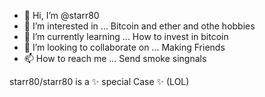 - 👋 Hi, I’m @starr80
- 👀 I’m interested in ... Bitcoin and ether and othe hobbies
- 🌱 I’m currently learning ... How to invest in bitcoin 
- 💞️ I’m looking to collaborate on ... Making Friends
- 📫 How to reach me ... Send smoke singnals

starr80/starr80 is a ✨ special Case ✨ (LOL)
